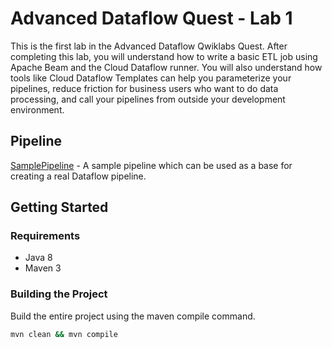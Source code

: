 # Advanced Dataflow Quest - Lab 1

This is the first lab in the Advanced Dataflow Qwiklabs Quest. After completing this lab, you will understand how to write a basic ETL job using Apache Beam and the Cloud Dataflow runner. You will also understand how tools like Cloud Dataflow Templates can help you parameterize your pipelines, reduce friction for business users who want to do data processing, and call your pipelines from outside your development environment.

## Pipeline

[SamplePipeline](src/main/java/com/google/cloud/pso/pipeline/SamplePipeline.java) -
A sample pipeline which can be used as a base for creating a real Dataflow pipeline.

## Getting Started

### Requirements

* Java 8
* Maven 3

### Building the Project

Build the entire project using the maven compile command.
```sh
mvn clean && mvn compile
```
